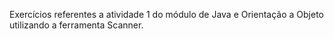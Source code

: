Exercícios referentes a atividade 1 do módulo de Java e Orientação a Objeto utilizando a ferramenta Scanner.

